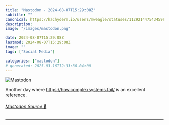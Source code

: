 ```yaml
---
title: "Mastodon - 2024-08-07T15:29:08Z"
subtitle: ""
canonical: https://hachyderm.io/users/mweagle/statuses/112921447543459819
description:
image: "/images/mastodon.png"

date: 2024-08-07T15:29:08Z
lastmod: 2024-08-07T15:29:08Z
image: ""
tags: ["Social Media"]

categories: ["mastodon"]
# generated: 2025-03-16T12:33:30-04:00
---
```

![Mastodon](/images/mastodon.png)

<p>Another day where <a href="https://how.complexsystems.fail/" target="_blank" rel="nofollow noopener noreferrer" translate="no"><span class="invisible">https://</span><span class="">how.complexsystems.fail/</span><span class="invisible"></span></a> is an excellent reference.</p>


###### [Mastodon Source 🐘](https://hachyderm.io/@mweagle/112921447543459819)

___
